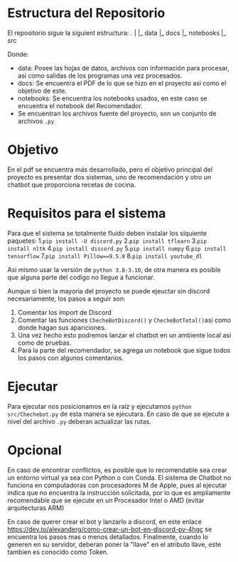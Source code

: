 # Estructura del Repositorio
El repositorio sigue la siguient estructura:
.
|
|_ data
|_ docs
|_ notebooks
|_ src

Donde:
- data: Posee las hojas de datos, archivos con información para procesar, asi como salidas de los programas una vez procesados.
- docs: Se encuentra el PDF de lo que se hizo en el proyecto asi como el objetivo de este.
- notebooks: Se encuentra los notebooks usados, en este caso se encuentra el notebook del Recomendador.
- Se encuentran los archivos fuente del proyecto, son un conjunto de archivos `.py`

# Objetivo
En el pdf se encuentra más desarrollado, pero el objetivo principal del proyecto es presentar dos sistemas, uno de recomendación y otro un chatbot que proporciona recetas de cocina.

# Requisitos para el sistema
Para que el sistema se totalmente fluido deben instalar los siquiente paquetes:
1.`pip install -U discord.py`
2.`pip install tflearn`
3.`pip install nltk`
4.`pip install discord.py`
5.`pip install numpy`
6.`pip install tensorflow`
7.`pip install Pillow==9.5.0`
8.`pip install youtube_dl`

Asi mismo usar la versión de `python 3.8-3.10`, de otra manera es posible que alguna parte del codigo no llegue a funcionar.

Aunque si bien la mayoria del proyecto se puede ejeuctar sin discord necesariamente, los pasos a seguir son:
1. Comentar los import de Discord
2. Comentar las funciones `ChecheBotDiscord()` y `ChecheBotTotal()`asi como donde hagan sus apariciones.
3. Una vez hecho esto podremos lanzar el chatbot en un ambiente local asi como de pruebas.
4. Para la parte del recomendador, se agrega un notebook que sigue todos los pasos con algunos comentarios.

# Ejecutar
Para ejecutar nos posicionamos en la raíz y ejecutamos `python src/Chechebot.py` de esta manera se ejecutara.
En caso de que se ejecute a nivel del archivo `.py` deberan actualizar las rutas.

# Opcional
En caso de encontrar conflictos, es posible que lo recomendable sea crear un entorno virtual ya sea con Python o con Conda.
El sistema de Chatbot no funciona en computadoras con procesadores M de Apple, pues al ejecutar indica que no encuentra la instrucción solicitada, por lo que es ampliamente recomendable que se ejecute en un Procesador Intel o AMD (evitar arquitecturas ARM)

En caso de querer crear el bot y lanzarlo a discord, en este enlace https://dev.to/alexanderg/como-crear-un-bot-en-discord-py-4hgc se encuentra los pasos mas o menos detallados. Finalmente, cuando lo generen en su servidor, deberan poner la "llave" en el atributo llave, este tambien es conocido como Token.